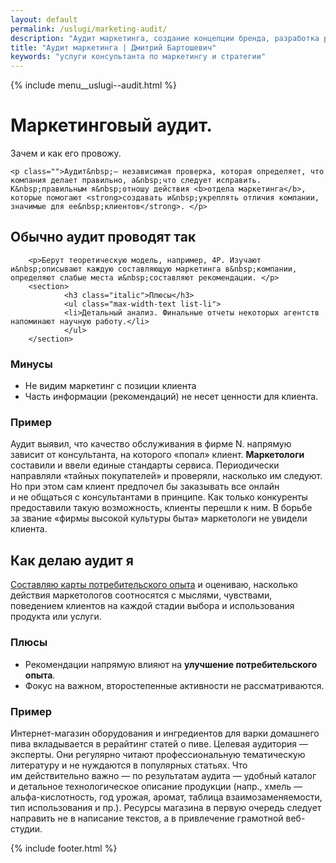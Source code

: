 ```yaml
---
layout: default
permalink: /uslugi/marketing-audit/
description: "Аудит маркетинга, создание концепции бренда, разработка рекламных кампаний, маркетинговое сопровождение предприятий. С 2015 г."
title: "Аудит маркетинга | Дмитрий Бартошевич"
keywords: "услуги консультанта по маркетингу и стратегии"
---
```


<div class="body__container">
  
  {% include menu__uslugi--audit.html %}

<main class="section__content row-gap--l">
       


 <div class="intro max-width-text"><h1 class="inline bold">Маркетинговый аудит.</h1> Зачем и&nbsp;как его провожу. </div>

	<p class="">Аудит&nbsp;— независимая проверка, которая определяет, что компания делает правильно, а&nbsp;что следует исправить. К&nbsp;правильным я&nbsp;отношу действия <b>отдела маркетинга</b>, которые помогают <strong>создавать и&nbsp;укреплять отличия компании, значимые для ее&nbsp;клиентов</strong>. </p>
       
<section class="grid-columns__first-one-half row-gap--m">
        <h2 class="bold h2 section__title">Обычно аудит проводят так</h2>

        <p>Берут теоретическую модель, например, 4P. Изучают и&nbsp;описывают каждую составляющую маркетинга в&nbsp;компании, определяют слабые места и&nbsp;составляют рекомендации. </p>
        <section>
                <h3 class="italic">Плюсы</h3>
                <ul class="max-width-text list-li">	
                <li>Детальный анализ. Финальные отчеты некоторых агентств напоминают научную работу.</li>
                </ul>
        </section>

<section>
        <h3 class="italic">Минусы</h3>
        <ul class="list-li max-width-text ">
        <li>Не&nbsp;видим маркетинг с&nbsp;позиции клиента</li>
        <li>Часть информации (рекомендаций) не&nbsp;несет ценности для клиента.</li>
        </ul>
        </section>

<section>
        <h3 class="italic">Пример</h3>
        <p> Аудит выявил, что качество обслуживания в&nbsp;фирме&nbsp;N. напрямую зависит от&nbsp;консультанта, на&nbsp;которого &laquo;попал&raquo; клиент. <b>Маркетологи</b> составили и&nbsp;ввели единые стандарты сервиса. Периодически направляли &laquo;тайных покупателей&raquo; и&nbsp;проверяли, насколько им&nbsp;следуют. Но&nbsp;при этом сам клиент предпочел&nbsp;бы заказывать все онлайн и&nbsp;не&nbsp;общаться с&nbsp;консультантами в&nbsp;принципе. Как только конкуренты предоставили такую возможность, клиенты перешли к&nbsp;ним. В&nbsp;борьбе за&nbsp;звание &laquo;фирмы высокой культуры быта&raquo; маркетологи не&nbsp;увидели клиента. </p>
        </section>

</section>
<section class="grid-columns__last-one-half row-gap--m">
 <h2 class="bold h2 section__title">Как делаю аудит я</h2>
<p><a href="/blog/customer-journey-map/" class="link">Составляю карты потребительского опыта</a> и&nbsp;оцениваю, насколько действия маркетологов соотносятся с&nbsp;мыслями, чувствами, поведением клиентов на&nbsp;каждой стадии выбора и&nbsp;использования продукта или услуги. </p>

<section>
<h3 class="italic">Плюсы</h3>
    <ul class="ml3 list-li max-width-text ">	
        <li>Рекомендации напрямую влияют на&nbsp;<strong>улучшение потребительского опыта</strong>.</li>
        <li>Фокус на&nbsp;важном, второстепенные активности не&nbsp;рассматриваются.</li>
    </ul>
</section>

<section>
<h3 class="italic">Пример</h3>
<p>
Интернет-магазин оборудования и&nbsp;ингредиентов для варки домашнего пива вкладывается в&nbsp;рерайтинг статей о&nbsp;пиве. Целевая аудитория&nbsp;&mdash; эксперты. Они регулярно читают профессиональную тематическую литературу и&nbsp;не&nbsp;нуждаются в&nbsp;популярных статьях. Что им&nbsp;действительно важно&nbsp;&mdash; по&nbsp;результатам аудита&nbsp;&mdash; удобный каталог и&nbsp;детальное технологическое описание продукции (напр., хмель&nbsp;&mdash; альфа-кислотность, год урожая, аромат, таблица взаимозаменяемости, тип использования и&nbsp;пр.). Ресурсы магазина в&nbsp;первую очередь следует направить не&nbsp;в&nbsp;написание текстов, а&nbsp;в&nbsp;привлечение грамотной веб-студии.
</p>
</section>

</section>





        
    
</main>

{% include footer.html %}
</div>



